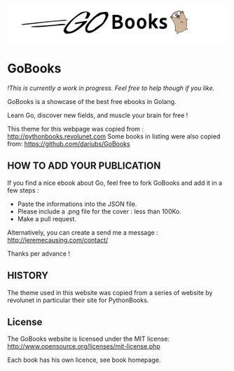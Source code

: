 
![GoBooks](img/logo_gobooks.png)

# GoBooks

*!This is currently a work in progress. Feel free to help though if you like.*

GoBooks is a showcase of the best free ebooks in Golang.

Learn Go, discover new fields, and muscle your brain for free !


This theme for this webpage was copied from : http://pythonbooks.revolunet.com
Some books in listing were also copied from: https://github.com/dariubs/GoBooks

## HOW TO ADD YOUR PUBLICATION

If you find a nice ebook about Go, feel free to fork GoBooks and add it in a few steps :

- Paste the informations into the JSON file.
- Please include a .png file for the cover : less than 100Ko.
- Make a pull request.


Alternatively, you can create a send me a message : http://jeremecausing.com/contact/

Thanks per advance !


## HISTORY

The theme used in this website was copied from a series of website by revolunet in particular their site for PythonBooks. 


## License

The GoBooks website is licensed under the MIT license: http://www.opensource.org/licenses/mit-license.php

Each book has his own licence, see book homepage.
